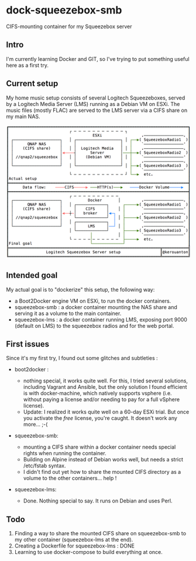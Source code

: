 # dock-squeezebox-smb

CIFS-mounting container for my Squeezebox server

## Intro

I'm currently learning Docker and GIT, so I've trying to put something useful here as a first try.

## Current setup

My home music setup consists of several Logitech Squeezeboxes, served by a Logitech Media Server (LMS) running as a Debian VM on ESXi. The music files (mostly FLAC) are served to the LMS server via a CIFS share on my main NAS.

![](schematics.png)

## Intended goal

My actual goal is to "dockerize" this setup, the following way: 

* a Boot2Docker engine VM on ESXi, to run the docker containers.
* squeezebox-smb : a docker container mounting the NAS share and serving it as a volume to the main container.
* squeezebox-lms : a docker container running LMS, exposing port 9000 (default on LMS) to the squeezebox radios and for the web portal.


## First issues

Since it's my first try, I found out some glitches and subtleties :

* boot2docker :
  - nothing special, it works quite well. For this, I tried several solutions, including Vagrant and Ansible, but the only solution I found efficient is with docker-machine, which natively supports vsphere (i.e. without paying a license and/or needing to pay for a full vSphere license).
  - Update: I realized it works quite well on a 60-day ESXi trial. But once you activate the *free* license, you're caught. It doesn't work any more... ;-(
 

* squeezebox-smb:
  - mounting a CIFS share within a docker container needs special rights when running the container.
  - Building on Alpine instead of Debian works well, but needs a strict /etc/fstab syntax.
  - I didn't find out yet how to share the mounted CIFS directory as a volume to the other containers... help !

* squeezebox-lms:
  - Done. Nothing special to say. It runs on Debian and uses Perl.

## Todo

1. Finding a way to share the mounted CIFS share on squeezebox-smb to my other container (squeezebox-lms at the end).
2. Creating a Dockerfile for squeezebox-lms : DONE
3. Learning to use docker-compose to build everything at once.
